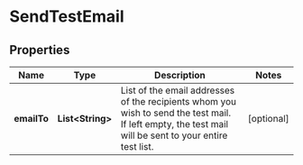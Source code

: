 
# SendTestEmail

## Properties
Name | Type | Description | Notes
------------ | ------------- | ------------- | -------------
**emailTo** | **List&lt;String&gt;** | List of the email addresses of the recipients whom you wish to send the test mail. If left empty, the test mail will be sent to your entire test list. |  [optional]



